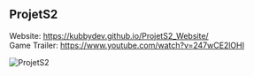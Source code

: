 ## ProjetS2

Website: https://kubbydev.github.io/ProjetS2_Website/  
Game Trailer: https://www.youtube.com/watch?v=247wCE2lOHI

![ProjetS2](https://image.noelshack.com/fichiers/2019/41/3/1570653389-capture.png)
